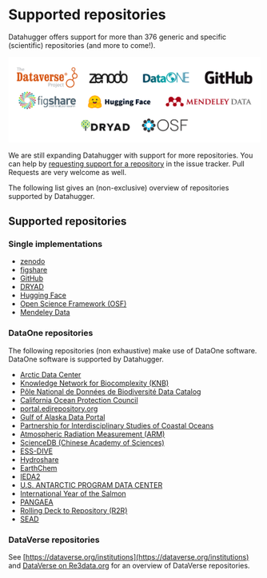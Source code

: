 # Supported repositories

Datahugger offers support for more than <!-- count -->376<!-- count --> generic and specific (scientific) repositories (and more to come!).

![Datahugger support Zenodo, Dataverse, DataOne, GitHub, FigShare, HuggingFace, Mendeley Data, Dryad, OSF, and many more](images/logos.png)

We are still expanding Datahugger with support for more repositories. You can
help by [requesting support for a repository](https://github.com/J535D165/datahugger/issues/new/choose) in the issue tracker. Pull Requests are very
welcome as well.

The following list gives an (non-exclusive) overview of repositories supported
by Datahugger.


## Supported repositories

### Single implementations

- [zenodo](https://zenodo.org)
- [figshare](https://figshare.com)
- [GitHub](https://github.com)
- [DRYAD](https://datadryad.org)
- [Hugging Face](https://huggingface.co)
- [Open Science Framework (OSF)](https://osf.io)
- [Mendeley Data](https://data.mendeley.com)


### DataOne repositories

The following repositories (non exhaustive) make use of DataOne software.
DataOne software is supported by Datahugger.

- [Arctic Data Center](https://arcticdata.io)
- [Knowledge Network for Biocomplexity (KNB)](https://knb.ecoinformatics.org)
- [Pôle National de Données de Biodiversité Data Catalog](https://data.pndb.fr)
- [California Ocean Protection Council](https://opc.dataone.org)
- [portal.edirepository.org](https://portal.edirepository.org)
- [Gulf of Alaska Data Portal](https://goa.nceas.ucsb.edu)
- [Partnership for Interdisciplinary Studies of Coastal Oceans](https://data.piscoweb.org)
- [Atmospheric Radiation Measurement (ARM)](https://adc.arm.gov)
- [ScienceDB (Chinese Academy of Sciences)](https://scidb.cn)
- [ESS-DIVE](https://data.ess-dive.lbl.gov)
- [Hydroshare](https://hydroshare.org)
- [EarthChem](https://ecl.earthchem.org)
- [IEDA2](https://get.iedadata.org)
- [U.S. ANTARCTIC PROGRAM DATA CENTER](https://usap-dc.org)
- [International Year of the Salmon](https://iys.hakai.org)
- [PANGAEA](https://doi.pangaea.de)
- [Rolling Deck to Repository (R2R)](https://rvdata.us)
- [SEAD](https://sead-published.ncsa.illinois.edu)

### DataVerse repositories

See [https://dataverse.org/institutions](https://dataverse.org/institutions) and [DataVerse on Re3data.org](https://www.re3data.org/search?query=&software%5B%5D=DataVerse) for an overview of DataVerse repositories.
